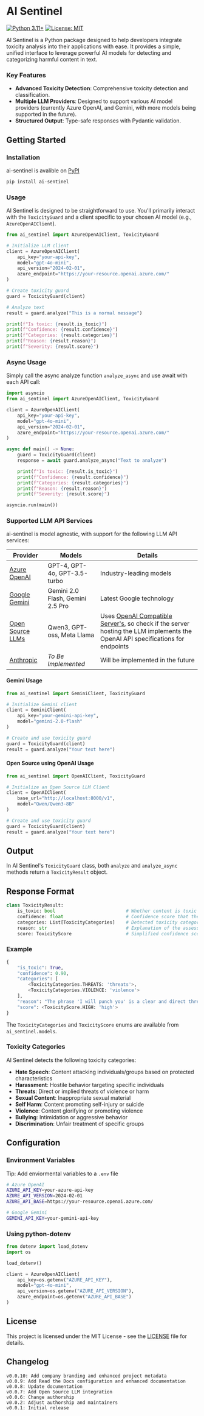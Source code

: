 # AI Sentinel 

[![Python 3.11+](https://img.shields.io/badge/python-3.11+-blue.svg)](https://www.python.org/downloads/)
[![License: MIT](https://img.shields.io/badge/License-MIT-yellow.svg)](https://opensource.org/licenses/MIT)


AI Sentinel is a Python package designed to help developers integrate toxicity analysis into their applications with ease. It provides a simple, unified interface to leverage powerful AI models for detecting and categorizing harmful content in text.

### Key Features
- **Advanced Toxicity Detection**: Comprehensive toxicity detection and classification.
- **Multiple LLM Providers**: Designed to support various AI model providers (currently Azure OpenAI, and Gemini, with more models being supported in the future).
- **Structured Output**: Type-safe responses with Pydantic validation.

## Getting Started

### Installation
ai-sentinel is avalible on [PyPI][pypi-link]

```bash
pip install ai-sentinel
```

### Usage

AI Sentinel is designed to be straightforward to use. You'll primarily interact with the `ToxicityGuard` and a client specific to your chosen AI model (e.g., `AzureOpenAIClient`).

```python
from ai_sentinel import AzureOpenAIClient, ToxicityGuard

# Initialize LLM client
client = AzureOpenAIClient(
    api_key="your-api-key",
    model="gpt-4o-mini",
    api_version="2024-02-01",
    azure_endpoint="https://your-resource.openai.azure.com/"
)

# Create toxicity guard
guard = ToxicityGuard(client)

# Analyze text
result = guard.analyze("This is a normal message")

print(f"Is toxic: {result.is_toxic}")
print(f"Confidence: {result.confidence}")
print(f"Categories: {result.categories}")
print(f"Reason: {result.reason}")
print(f"Severity: {result.score}")
```

### Async Usage

Simply call the async analyze function `analyze_async` and use await with each API call:

```python
import asyncio
from ai_sentinel import AzureOpenAIClient, ToxicityGuard

client = AzureOpenAIClient(
    api_key="your-api-key",
    model="gpt-4o-mini",
    api_version="2024-02-01",
    azure_endpoint="https://your-resource.openai.azure.com/"
)

async def main() -> None:
    guard = ToxicityGuard(client)
    response = await guard.analyze_async("Text to analyze")

    print(f"Is toxic: {result.is_toxic}")
    print(f"Confidence: {result.confidence}")
    print(f"Categories: {result.categories}")
    print(f"Reason: {result.reason}")
    print(f"Severity: {result.score}")

asyncio.run(main())
```

### Supported LLM API Services

ai-sentinel is model agnostic, with support for the following LLM API services:

| Provider                             | Models                           | Details                           |
|--------------------------------------|----------------------------------|-----------------------------------|
| [Azure OpenAI][azure-openai]         | GPT-4, GPT-4o, GPT-3.5-turbo     | Industry-leading models           |
| [Google Gemini][gemini]              | Gemini 2.0 Flash, Gemini 2.5 Pro | Latest Google technology          |
| [Open Source LLMs][open-source-list] | Qwen3, GPT-oss, Meta Llama              | Uses [OpenAI Compatible Server's][os-explaination], so check if the server hosting the LLM implements the OpenAI API specifications for endpoints |
| [Anthropic][anthropic]               | *To Be Implemented*              | Will be implemented in the future |


#### Gemini Usage
```python
from ai_sentinel import GeminiClient, ToxicityGuard

# Initialize Gemini client
client = GeminiClient(
    api_key="your-gemini-api-key",
    model="gemini-2.0-flash"
)

# Create and use toxicity guard
guard = ToxicityGuard(client)
result = guard.analyze("Your text here")
```

#### Open Source using OpenAI Usage
```python
from ai_sentinel import OpenAIClient, ToxicityGuard

# Initialize an Open Source LLM Client
client = OpenAIClient(
    base_url="http://localhost:8000/v1",
    model="Qwen/Qwen3-8B"
)

# Create and use toxicity guard
guard = ToxicityGuard(client)
result = guard.analyze("Your text here")
```


## Output

In AI Sentinel's `ToxicityGuard` class, both `analyze` and `analyze_async` methods return a `ToxicityResult` object.

## Response Format

```python
class ToxicityResult:
    is_toxic: bool                          # Whether content is toxic
    confidence: float                       # Confidence score that the content is toxic (0.0-1.0)
    categories: List[ToxicityCategories]    # Detected toxicity categories
    reason: str                             # Explanation of the assessment
    score: ToxicityScore                    # Simplified confidence score: "low", "medium", "high"
```

### Example

```python
{
    "is_toxic": True,
    "confidence": 0.90,
    "categories": [
        <ToxicityCategories.THREATS: 'threats'>, 
        <ToxicityCategories.VIOLENCE: 'violence'>
    ],
    "reason": "The phrase 'I will punch you' is a clear and direct threat of physical violence. It expresses an intention to harm another person, categorizing it under threats and violence.",
    "score": <ToxicityScore.HIGH: 'high'>
}
```

The `ToxicityCategories` and `ToxicityScore` enums are available from `ai_sentinel.models`.

### Toxicity Categories

AI Sentinel detects the following toxicity categories:

- **Hate Speech**: Content attacking individuals/groups based on protected characteristics
- **Harassment**: Hostile behavior targeting specific individuals
- **Threats**: Direct or implied threats of violence or harm
- **Sexual Content**: Inappropriate sexual material
- **Self Harm**: Content promoting self-injury or suicide
- **Violence**: Content glorifying or promoting violence
- **Bullying**: Intimidation or aggressive behavior
- **Discrimination**: Unfair treatment of specific groups

## Configuration

### Environment Variables
Tip: Add enviormental variables to a `.env` file 

```bash
# Azure OpenAI
AZURE_API_KEY=your-azure-api-key
AZURE_API_VERSION=2024-02-01
AZURE_API_BASE=https://your-resource.openai.azure.com/

# Google Gemini
GEMINI_API_KEY=your-gemini-api-key
```

### Using python-dotenv

```python
from dotenv import load_dotenv
import os

load_dotenv()

client = AzureOpenAIClient(
    api_key=os.getenv("AZURE_API_KEY"),
    model="gpt-4o-mini",
    api_version=os.getenv("AZURE_API_VERSION"),
    azure_endpoint=os.getenv("AZURE_API_BASE")
)
```


## License

This project is licensed under the MIT License - see the [LICENSE][license] file for details.

## Changelog
    v0.0.10: Add company branding and enhanced project metadata
    v0.0.9: Add Read the Docs configuration and enhanced documentation
    v0.0.8: Update documentation
    v0.0.7: Add Open Source LLM integration
    v0.0.6: Change authorship
    v0.0.2: Adjust authorship and maintainers
    v0.0.1: Initial release


<!-- REFERENCE LINKS -->
<!-- AI-SENTINEL RESOURCES -->
[license]: ai-sentinel\LICENSE
<!-- LLM API PROVIDERS -->
[gemini]: https://ai.google.dev/tutorials/python_quickstart
[azure-openai]: https://ai.azure.com/?tid=a8eec281-aaa3-4dae-ac9b-9a398b9215e7
[anthropic]: https://www.anthropic.com/
[open-source-list]: https://huggingface.co/
[os-explaination]: https://docs.vllm.ai/en/latest/serving/openai_compatible_server.html
<!-- THIRD-PARTY RESOURCES -->
[pypi-link]: https://pypi.org/project/ai-sentinel/
